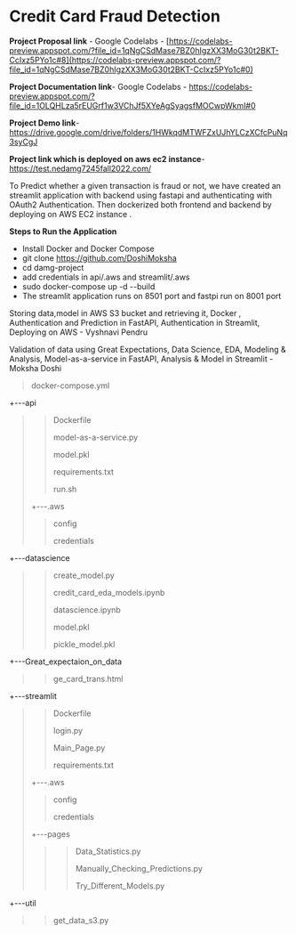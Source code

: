 # Credit Card Fraud Detection

**Project Proposal link** - 
Google Codelabs - [https://codelabs-preview.appspot.com/?file_id=1qNgCSdMase7BZ0hIgzXX3MoG30t2BKT-CcIxz5PYo1c#8](https://codelabs-preview.appspot.com/?file_id=1qNgCSdMase7BZ0hIgzXX3MoG30t2BKT-CcIxz5PYo1c#0)

**Project Documentation link**- 
Google Codelabs - https://codelabs-preview.appspot.com/?file_id=1OLQHLza5rEUGrf1w3VChJf5XYeAgSyagsfMOCwpWkmI#0

**Project Demo link**- https://drive.google.com/drive/folders/1HWkqdMTWFZxUJhYLCzXCfcPuNq3syCgJ

**Project link which is deployed on aws ec2 instance**-https://test.nedamg7245fall2022.com/

To Predict whether a given transaction is fraud or not, we have created an streamlit application with backend using fastapi and authenticating with OAuth2 Authentication. Then dockerized both frontend and backend by deploying on AWS EC2 instance .

**Steps to Run the Application**

- Install Docker and Docker Compose
- git clone https://github.com/DoshiMoksha
- cd damg-project
- add credentials in api/.aws and streamlit/.aws
- sudo docker-compose up -d --build
- The streamlit application runs on 8501 port and fastpi run on 8001 port



Storing data,model in AWS S3 bucket and retrieving it, Docker , Authentication and Prediction in FastAPI, Authentication in Streamlit, Deploying on AWS - Vyshnavi Pendru

Validation of data using Great Expectations, Data Science, EDA, Modeling & Analysis, Model-as-a-service in FastAPI, Analysis & Model in Streamlit - Moksha Doshi

>   docker-compose.yml
>   
+---api
>   >   
>   >   Dockerfile
>   >   
>   >   model-as-a-service.py
>   >   
>   >   model.pkl
>   >   
>   >   requirements.txt
>   >   
>   >   run.sh
>   >   
>   +---.aws
>   >   
>   >    config
>   >   
>   >    credentials
>   >       
+---datascience
>   >   
>   >   create_model.py
>   >   
>   >   credit_card_eda_models.ipynb
>   >   
>   >   datascience.ipynb
>   >   
>   >   model.pkl
>   >   
>   >   pickle_model.pkl
>   >   
+---Great_expectaion_on_data
>   >   
>   >   ge_card_trans.html
>   >       
+---streamlit
>   >   
>   >   Dockerfile
>   >   
>   >   login.py
>   >   
>   >   Main_Page.py
>   >   
>   >   requirements.txt
>   >   
>   +---.aws
>   >    config
>   >   
>   >    credentials
>   >       
>   +---pages
>   >   >   Data_Statistics.py
>   >   >       
>   >   >  Manually_Checking_Predictions.py
>   >   >  
>   >   >   Try_Different_Models.py
>   >   >        
+---util
>   >    get_data_s3.py
        
